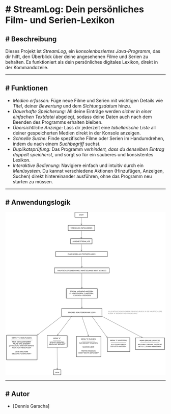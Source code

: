 # # StreamLog: Dein persönliches Film- und Serien-Lexikon

## # Beschreibung

Dieses Projekt ist *StreamLog*, ein *konsolenbasiertes Java-Programm*, das dir hilft, den Überblick über deine angesehenen Filme und Serien zu behalten. Es funktioniert als dein persönliches digitales Lexikon, direkt in der Kommandozeile.

---

## # Funktionen

* *Medien erfassen:* Füge neue Filme und Serien mit wichtigen Details wie *Titel*, deiner *Bewertung* und dem *Sichtungsdatum* hinzu.
* *Dauerhafte Speicherung:* All deine Einträge werden *sicher in einer einfachen Textdatei* abgelegt, sodass deine Daten auch nach dem Beenden des Programms erhalten bleiben.
* *Übersichtliche Anzeige:* Lass dir jederzeit eine *tabellarische Liste* all deiner gespeicherten Medien direkt in der Konsole anzeigen.
* *Schnelle Suche:* Finde spezifische Filme oder Serien im Handumdrehen, indem du nach einem *Suchbegriff* suchst.
* *Duplikatsprüfung:* Das Programm *verhindert, dass du denselben Eintrag doppelt speicherst*, und sorgt so für ein sauberes und konsistentes Lexikon.
* *Interaktive Bedienung:* Navigiere einfach und intuitiv durch ein *Menüsystem*. Du kannst verschiedene Aktionen (Hinzufügen, Anzeigen, Suchen) direkt hintereinander ausführen, ohne das Programm neu starten zu müssen.

---

## # Anwendungslogik

![Flussdiagramm des StreamLog](stream_log_flussdiagram.svg)

---

## # Autor

* [Dennis Garscha]
